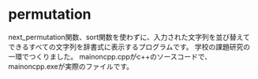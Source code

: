 # permutation
 next_permutation関数、sort関数を使わずに、入力された文字列を並び替えてできるすべての文字列を辞書式に表示するプログラムです。
 学校の課題研究の一環でつくりました。
 mainoncpp.cppがc++のソースコードで、mainoncpp.exeが実際のファイルです。
 
